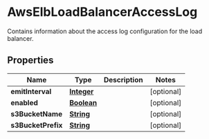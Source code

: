 

# AwsElbLoadBalancerAccessLog

Contains information about the access log configuration for the load balancer.

## Properties

| Name | Type | Description | Notes |
|------------ | ------------- | ------------- | -------------|
|**emitInterval** | [**Integer**](Integer.md) |  |  [optional] |
|**enabled** | [**Boolean**](Boolean.md) |  |  [optional] |
|**s3BucketName** | [**String**](String.md) |  |  [optional] |
|**s3BucketPrefix** | [**String**](String.md) |  |  [optional] |



